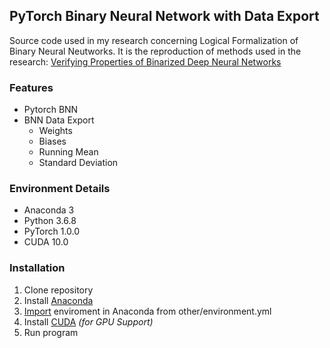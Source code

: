 ## PyTorch Binary Neural Network with Data Export

Source code used in my research concerning Logical Formalization of Binary Neural Neutworks. It is the reproduction of methods used in the research: [Verifying Properties of Binarized Deep Neural Networks
](https://arxiv.org/abs/1709.06662)

### Features
 - Pytorch BNN
 - BNN Data Export
	 - Weights
	 - Biases
	 - Running Mean
	 - Standard Deviation
	 
### Environment Details
 - Anaconda 3
 - Python 3.6.8
 - PyTorch 1.0.0
 - CUDA 10.0

### Installation
 1. Clone repository
 2. Install [Anaconda](https://www.anaconda.com)
 3. [Import](https://docs.conda.io/projects/conda/en/latest/user-guide/tasks/manage-environments.html#creating-an-environment-from-an-environment-yml-file) enviroment in Anaconda from other/environment.yml
 4. Install [CUDA](https://developer.nvidia.com/cuda-10.0-download-archive) *(for GPU Support)*
 5. Run program
